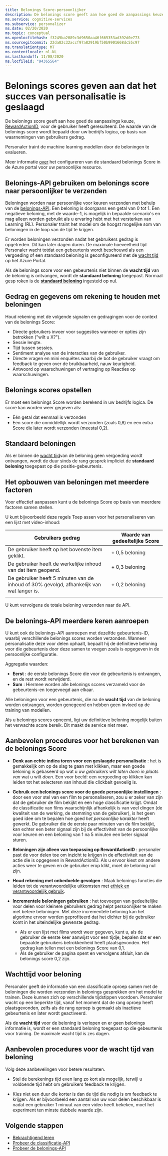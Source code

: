 ```yaml
---
title: Belonings Score-persoonlijker
description: De belonings score geeft aan hoe goed de aanpassings keuze, RewardActionID, voor de gebruiker heeft geresulteerd. De waarde van de belonings score wordt bepaald door uw bedrijfs logica, op basis van waarnemingen van gebruikers gedrag. Personaler traint de machine learning modellen door de beloningen te evalueren.
ms.service: cognitive-services
ms.subservice: personalizer
ms.date: 02/20/2020
ms.topic: conceptual
ms.openlocfilehash: f3249ba2089c3d9650aa46f665353ad392d0e773
ms.sourcegitcommit: 22da82c32accf97a82919bf50b9901668dc55c97
ms.translationtype: MT
ms.contentlocale: nl-NL
ms.lasthandoff: 11/08/2020
ms.locfileid: "94365564"
---
```

# <a name="reward-scores-indicate-success-of-personalization"></a>Belonings scores geven aan dat het succes van personalisatie is geslaagd

De belonings score geeft aan hoe goed de aanpassings keuze, [RewardActionID](/rest/api/cognitiveservices/personalizer/rank/rank#response), voor de gebruiker heeft geresulteerd. De waarde van de belonings score wordt bepaald door uw bedrijfs logica, op basis van waarnemingen van gebruikers gedrag.

Personaler traint de machine learning modellen door de beloningen te evalueren.

Meer informatie [over](how-to-settings.md#configure-rewards-for-the-feedback-loop) het configureren van de standaard belonings Score in de Azure portal voor uw persoonlijke resource.

## <a name="use-reward-api-to-send-reward-score-to-personalizer"></a>Belonings-API gebruiken om belonings score naar persoonlijker te verzenden

Beloningen worden naar persoonlijke voor keuren verzonden met behulp van de [belonings-API](/rest/api/cognitiveservices/personalizer/events/reward). Een beloning is doorgaans een getal van 0 tot 1. Een negatieve beloning, met de waarde-1, is mogelijk in bepaalde scenario's en mag alleen worden gebruikt als u ervaring hebt met het versterken van Learning (RL). Personaler traint het model om de hoogst mogelijke som van beloningen in de loop van de tijd te krijgen.

Er worden beloningen verzonden nadat het gebruikers gedrag is opgetreden. Dit kan later dagen duren. De maximale hoeveelheid tijd Personaler wacht totdat een gebeurtenis wordt beschouwd als een vergoeding of een standaard beloning is geconfigureerd met de [wacht tijd](#reward-wait-time) op het Azure Portal.

Als de belonings score voor een gebeurtenis niet binnen de **wacht tijd** van de beloning is ontvangen, wordt de **standaard beloning** toegepast. Normaal gesp roken is de **[standaard beloning](how-to-settings.md#configure-reward-settings-for-the-feedback-loop-based-on-use-case)** ingesteld op nul.


## <a name="behaviors-and-data-to-consider-for-rewards"></a>Gedrag en gegevens om rekening te houden met beloningen

Houd rekening met de volgende signalen en gedragingen voor de context van de belonings Score:

* Directe gebruikers invoer voor suggesties wanneer er opties zijn betrokken ("wilt u X?").
* Sessie lengte.
* Tijd tussen sessies.
* Sentiment analyse van de interacties van de gebruiker.
* Directe vragen en mini enquêtes waarbij de bot de gebruiker vraagt om feedback te geven over de bruikbaarheid, nauw keurigheid.
* Antwoord op waarschuwingen of vertraging op Reacties op waarschuwingen.

## <a name="composing-reward-scores"></a>Belonings scores opstellen

Er moet een belonings Score worden berekend in uw bedrijfs logica. De score kan worden weer gegeven als:

* Eén getal dat eenmaal is verzonden
* Een score die onmiddellijk wordt verzonden (zoals 0,8) en een extra Score die later wordt verzonden (meestal 0,2).

## <a name="default-rewards"></a>Standaard beloningen

Als er binnen de [wacht tijd](#reward-wait-time)van de beloning geen vergoeding wordt ontvangen, wordt de duur sinds de rang gesprek impliciet de **standaard beloning** toegepast op die positie-gebeurtenis.

## <a name="building-up-rewards-with-multiple-factors"></a>Het opbouwen van beloningen met meerdere factoren

Voor effectief aanpassen kunt u de belonings Score op basis van meerdere factoren samen stellen.

U kunt bijvoorbeeld deze regels Toep assen voor het personaliseren van een lijst met video-inhoud:

|Gebruikers gedrag|Waarde van gedeeltelijke Score|
|--|--|
|De gebruiker heeft op het bovenste item geklikt.|+ 0,5 beloning|
|De gebruiker heeft de werkelijke inhoud van dat item geopend.|+ 0,3 beloning|
|De gebruiker heeft 5 minuten van de inhoud of 30% gevolgd, afhankelijk van wat langer is.|+ 0,2 beloning|
|||

U kunt vervolgens de totale beloning verzenden naar de API.

## <a name="calling-the-reward-api-multiple-times"></a>De belonings-API meerdere keren aanroepen

U kunt ook de belonings-API aanroepen met dezelfde gebeurtenis-ID, waarbij verschillende belonings scores worden verzonden. Wanneer personalisatie deze voor delen ophaalt, bepaalt hij de definitieve beloning voor die gebeurtenis door deze samen te voegen zoals is opgegeven in de persoonlijke configuratie.

Aggregatie waarden:

*  **Eerst** : de eerste belonings Score die voor de gebeurtenis is ontvangen, en de rest wordt verwijderd.
* **Sum** : Hiermee worden alle belonings scores verzameld voor de gebeurtenis-en toegevoegd aan elkaar.

Alle beloningen voor een gebeurtenis, die na de **wacht tijd** van de beloning worden ontvangen, worden genegeerd en hebben geen invloed op de training van modellen.

Als u belonings scores opneemt, ligt uw definitieve beloning mogelijk buiten het verwachte score bereik. Dit maakt de service niet meer.

## <a name="best-practices-for-calculating-reward-score"></a>Aanbevolen procedures voor het berekenen van de belonings Score

* **Denk aan echte indica toren voor een geslaagde personalisatie** : het is gemakkelijk om op de slag te gaan met klikken, maar een goede beloning is gebaseerd op wat u uw *gebruikers wilt laten doen in plaats van* wat u wilt *doen*.  Een voor beeld: een vergoeding op klikken kan leiden tot het selecteren van inhoud die clickbait gevoelig is.

* **Gebruik een belonings score voor de goede persoonlijke instellingen** : door een voor stel van een film te personaliseren, zou u er zeker van zijn dat de gebruiker de film bekijkt en een hoge classificatie krijgt. Omdat de classificatie van films waarschijnlijk afhankelijk is van veel dingen (de kwaliteit van de werking, de stemming van de gebruiker), is het geen goed idee om te bepalen hoe goed *het persoonlijke karakter* heeft gewerkt. De gebruiker die de eerste paar minuten van de film bekijkt, kan echter een beter signaal zijn bij de effectiviteit van de persoonlijke voor keuren en een beloning van 1 na 5 minuten een beter signaal sturen.

* **Beloningen zijn alleen van toepassing op RewardActionID** : personaler past de voor delen toe om inzicht te krijgen in de effectiviteit van de actie die is opgegeven in RewardActionID. Als u ervoor kiest om andere acties weer te geven en de gebruiker erop klikt, moet de beloning nul zijn.

* **Houd rekening met onbedoelde gevolgen** : Maak belonings functies die leiden tot de verantwoordelijke uitkomsten met [ethiek en verantwoordelijk gebruik](ethics-responsible-use.md).

* **Incrementele beloningen gebruiken** : het toevoegen van gedeeltelijke voor delen voor kleinere gebruikers gedrag helpt persoonlijker te maken met betere beloningen. Met deze incrementele beloning kan het algoritme ervoor worden geprofiteerd dat het dichter bij de gebruiker komt in het uiteindelijke gewenste gedrag.
    * Als er een lijst met films wordt weer gegeven, kunt u, als de gebruiker de eerste keer aanwijst voor een tijdje, bepalen dat er een bepaalde gebruikers betrokkenheid heeft plaatsgevonden. Het gedrag kan tellen met een belonings Score van 0,1.
    * Als de gebruiker de pagina opent en vervolgens afsluit, kan de belonings score 0,2 zijn.

## <a name="reward-wait-time"></a>Wachttijd voor beloning

Personaler geeft de informatie van een classificatie oproep samen met de beloningen die worden verzonden in belonings gesprekken om het model te trainen. Deze kunnen zich op verschillende tijdstippen voordoen. Personaler wacht op een beperkte tijd, vanaf het moment dat de rang oproep heeft plaatsgevonden, zelfs als de rang oproep is gemaakt als inactieve gebeurtenis en later wordt geactiveerd.

Als de **wacht tijd** voor de beloning is verlopen en er geen belonings informatie is, wordt er een standaard beloning toegepast op die gebeurtenis voor training. De maximale wacht tijd is zes dagen.

## <a name="best-practices-for-reward-wait-time"></a>Aanbevolen procedures voor de wacht tijd van beloning

Volg deze aanbevelingen voor betere resultaten.

* Stel de berekenings tijd even lang zo kort als mogelijk, terwijl u voldoende tijd hebt om gebruikers feedback te krijgen.

* Kies niet een duur die korter is dan de tijd die nodig is om feedback te krijgen. Als er bijvoorbeeld een aantal van uw voor delen beschikbaar is nadat een gebruiker 1 minuut van een video heeft bekeken, moet het experiment ten minste dubbele waarde zijn.

## <a name="next-steps"></a>Volgende stappen

* [Bekrachtigend leren](concepts-reinforcement-learning.md)
* [Probeer de classificatie-API](https://westus2.dev.cognitive.microsoft.com/docs/services/personalizer-api/operations/Rank/console)
* [Probeer de belonings-API](https://westus2.dev.cognitive.microsoft.com/docs/services/personalizer-api/operations/Reward)